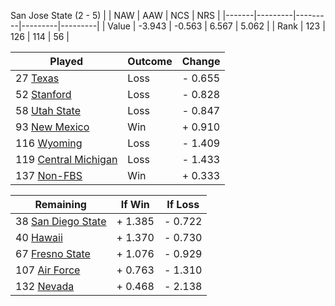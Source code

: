 San Jose State (2 - 5)
|       |   NAW   |   AAW   |   NCS   |   NRS   |
|-------|---------|---------|---------|---------|
| Value |  -3.943 |  -0.563 |   6.567 |   5.062 |
| Rank  |     123 |     126 |     114 |      56 |

| Played                    | Outcome    |  Change  |
|---------------------------|------------|----------|
|  27 [Texas                 ](Texas.md)| Loss       | -  0.655 |
|  52 [Stanford              ](Stanford.md)| Loss       | -  0.828 |
|  58 [Utah State            ](UtahState.md)| Loss       | -  0.847 |
|  93 [New Mexico            ](NewMexico.md)| Win        | +  0.910 |
| 116 [Wyoming               ](Wyoming.md)| Loss       | -  1.409 |
| 119 [Central Michigan      ](CentralMichigan.md)| Loss       | -  1.433 |
| 137 [Non-FBS               ](NonFBS.md)| Win        | +  0.333 |

| Remaining                 |  If Win  |  If Loss |
|---------------------------|----------|----------|
|  38 [San Diego State       ](SanDiegoState.md)| +  1.385 | -  0.722 |
|  40 [Hawaii                ](Hawaii.md)| +  1.370 | -  0.730 |
|  67 [Fresno State          ](FresnoState.md)| +  1.076 | -  0.929 |
| 107 [Air Force             ](AirForce.md)| +  0.763 | -  1.310 |
| 132 [Nevada                ](Nevada.md)| +  0.468 | -  2.138 |

